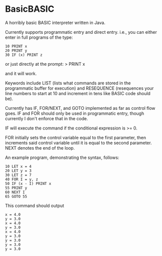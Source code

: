BasicBASIC
==========

A horribly basic BASIC interpreter written in Java.

Currently supports programmatic entry and direct entry. i.e., you can either enter in
full programs of the type:

	10 PRINT x
	20 PRINT y
	30 IF (x) PRINT z

or just directly at the prompt:
	> PRINT x
 
 and it will work. 

 Keywords include LIST (lists what commands are stored in the programmatic buffer for
 execution) and RESEQUENCE (resequences your line numbers to start at 10 and increment
 in tens like BASIC code should be).

 Currently has IF, FOR/NEXT, and GOTO implemented as far as control flow goes. IF and FOR
 should only be used in programmatic entry, though currently I don't enforce that in 
 the code. 

 IF will execute the command if the conditional expression is >= 0.

 FOR initially sets the control variable equal to the first parameter, then increments
 said control variable until it is equal to the second parameter. NEXT denotes the end
 of the loop.

 An example program, demonstrating the syntax, follows:

 	10 LET x = 4
 	20 LET y = 3
 	30 LET z = 7
 	40 FOR I = y, z
 	50 IF (x - I) PRINT x
 	55 PRINT y
 	60 NEXT I
 	65 GOTO 55

 This command should output
 
 	x = 4.0
 	y = 3.0
 	x = 4.0
 	y = 3.0
 	x = 4.0
 	y = 3.0
 	y = 3.0
 	y = 3.0
 	y = 3.0




